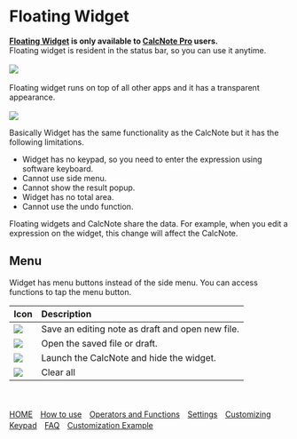 # Floating Widget
**[Floating Widget](floating_widget.md) is only available to [CalcNote Pro](https://play.google.com/store/apps/details?id=com.burton999.notecal.pro) users.**  
Floating widget is resident in the status bar, so you can use it anytime.
<br><br>
<img src="https://raw.githubusercontent.com/burton999dev/CalcNoteHelp/master/images/en/floating_notification.png">
<br><br>
Floating widget runs on top of all other apps and it has a transparent appearance.
<br><br>
<img src="https://raw.githubusercontent.com/burton999dev/CalcNoteHelp/master/images/en/floating_widget.png">

Basically Widget has the same functionality as the CalcNote but it has the following limitations.  

- Widget has no keypad, so you need to enter the expression using software keyboard.
- Cannot use side menu.  
- Cannot show the result popup.
- Widget has no total area.
- Cannot use the undo function.

Floating widgets and CalcNote share the data.
For example, when you edit a expression on the widget, this change will affect the CalcNote.

## Menu
Widget has menu buttons instead of the side menu. You can access functions to tap the menu button.  


|Icon|Description|
|:-----------|:------------|
<img src="https://raw.githubusercontent.com/burton999dev/CalcNoteHelp/master/images/all/ic_add_black_18dp.png">|Save an editing note as draft and open new file.
<img src="https://raw.githubusercontent.com/burton999dev/CalcNoteHelp/master/images/all/ic_folder_black_18dp.png">|Open the saved file or draft.
<img src="https://raw.githubusercontent.com/burton999dev/CalcNoteHelp/master/images/all/ic_calculator_black_18dp.png">|Launch the CalcNote and hide the widget.
<img src="https://raw.githubusercontent.com/burton999dev/CalcNoteHelp/master/images/all/ic_delete_forever_black_18dp.png">|Clear all

<br><br>
[HOME](index.md)　[How to use](how2use.md)　[Operators and Functions](operator_and_function.md)　[Settings](settings.md)　[Customizing Keypad](customizing_keypad.md)　[FAQ](faq.md)　[Customization Example](example4theme.md)  

